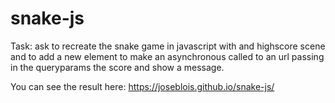 # snake-js
Task: ask to recreate the snake game in javascript with and highscore scene and to add a new element to make
an asynchronous called to an url passing in the queryparams the score and show a message.

You can see the result here: https://joseblois.github.io/snake-js/
